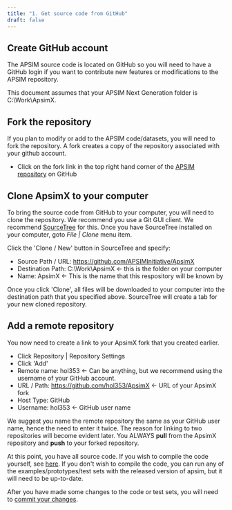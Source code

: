 ```yaml
---
title: "1. Get source code from GitHub"
draft: false
---
```


## Create GitHub account

The APSIM source code is located on GitHub so you will need to have a GitHub login if you want to contribute new features or modifications to the APSIM repository.

This document assumes that your APSIM Next Generation folder is C:\Work\ApsimX.

## Fork the repository

If you plan to modify or add to the APSIM code/datasets, you will need to fork the repository. A fork creates a copy of the repository associated with your github account.

* Click on the fork link in the top right hand corner of the [APSIM repository](https://github.com/APSIMInitiative/ApsimX) on GitHub

## Clone ApsimX to your computer

To bring the source code from GitHub to your computer, you will need to clone the repository. We recommend you use a Git GUI client. We recommend [SourceTree](http://www.sourcetreeapp.com) for this. Once you have SourceTree installed on your computer, goto *File | Clone* menu item.

Click the 'Clone / New' button in SourceTree and specify:

* Source Path / URL: https://github.com/APSIMInitiative/ApsimX
* Destination Path: C:\Work\ApsimX   <- this is the folder on your computer 
* Name: ApsimX   <- This is the name that this respository will be known by

Once you click 'Clone', all files will be downloaded to your computer into the destination path that you specified above. SourceTree will create a tab for your new cloned repository.

## Add a remote repository

You now need to create a link to your ApsimX fork that you created earlier.

* Click Repository | Repository Settings
* Click 'Add'
* Remote name: hol353   <- Can be anything, but we recommend using the username of your GitHub account.
* URL / Path: https://github.com/hol353/ApsimX <- URL of your ApsimX fork
* Host Type: GitHub
* Username: hol353       <- GitHub user name 

We suggest you name the remote repository the same as your GitHub user name, hence the need to enter it twice. The reason for linking to two repositories will become evident later. You ALWAYS **pull** from the ApsimX repository and **push** to your forked repository.

At this point, you have all source code. If you wish to compile the code yourself, see [here](/development/contribute/compile/). If you don't wish to compile the code, you can run any of the examples/prototypes/test sets with the released version of apsim, but it will need to be up-to-date.

After you have made some changes to the code or test sets, you will need to [commit your changes](/development/contribute/sourcetree/commit/).
